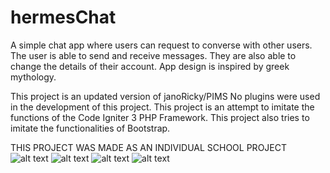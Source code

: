 # hermesChat

A simple chat app where users can request to converse with other users.
The user is able to send and receive messages. They are also able to change the details of their account.
App design is inspired by greek mythology.

This project is an updated version of janoRicky/PIMS
No plugins were used in the development of this project.
This project is an attempt to imitate the functions of the Code Igniter 3 PHP Framework.
This project also tries to imitate the functionalities of Bootstrap.



THIS PROJECT WAS MADE AS AN INDIVIDUAL SCHOOL PROJECT
![alt text](https://github.com/janoRicky/hermes_chat/blob/main/assets/hermes-4.jpg?raw=true)
![alt text](https://github.com/janoRicky/hermes_chat/blob/main/assets/hermes-1.jpg?raw=true)
![alt text](https://github.com/janoRicky/hermes_chat/blob/main/assets/hermes-2.jpg?raw=true)
![alt text](https://github.com/janoRicky/hermes_chat/blob/main/assets/hermes-3.jpg?raw=true)
